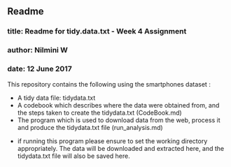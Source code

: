 
## Readme
### title: Readme for tidy.data.txt - Week 4 Assignment
### author: Nilmini W
### date: 12 June 2017



This repository contains the following using the smartphones dataset :
* A tidy data file: tidydata.txt
* A codebook which describes where the data were obtained from, and the steps taken to create the tidydata.txt (CodeBook.md)
* The program which is used to download data from the web, process it and produce the tidydata.txt file (run_analysis.md)
+ if running this program please ensure to set the working directory appropriately. The data will be downloaded and extracted here, and the tidydata.txt file will also be saved here.